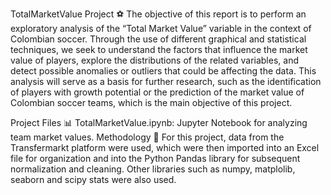 TotalMarketValue Project ⚽
The objective of this report is to perform an exploratory analysis of the “Total Market Value” variable in the context of Colombian soccer. Through the use of different graphical and statistical techniques, we seek to understand the factors that influence the market value of players, explore the distributions of the related variables, and detect possible anomalies or outliers that could be affecting the data. This analysis will serve as a basis for further research, such as the identification of players with growth potential or the prediction of the market value of Colombian soccer teams, which is the main objective of this project.

Project Files 📊
TotalMarketValue.ipynb: Jupyter Notebook for analyzing team market values.
Methodology 🐍
For this project, data from the Transfermarkt platform were used, which were then imported into an Excel file for organization and into the Python Pandas library for subsequent normalization and cleaning. Other libraries such as numpy, matplolib, seaborn and scipy stats were also used.
